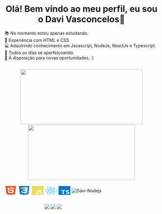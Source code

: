 <h1 align="center"> Olá! Bem vindo ao meu perfil, eu sou o Davi Vasconcelos👋</h1>

<img style="display:block;" width="500em" heigth="450em" src="https://pa1.narvii.com/7878/582efcbccb8a6880255f3a52df489beca51ab865r1-500-284_hq.gif" alt=""> 
 📚 No momento estou apenas estudando. <br>
 📜 Experiência com HTML e CSS <br>
 💻 Adquirindo conhecimento em Javascript, NodeJs, ReactJs e Typescript.<br>
 💪 Todos os dias se aperfeiçoando.<br>
 🔎 À disposição para novas oportunidades. :)

##

<div align="center">
 <a href="https://github.com/davivsouza/">
    <img  class="Davi_Stats" width="400em" height="180em" src="https://github-readme-stats.vercel.app/api?username=davivsouza&theme=tokyonight&show_icons=true&count_private=true" alt="">
  <img class="Davi_TopLang" width="350em"  height="180em"src="https://github-readme-stats.vercel.app/api/top-langs/?username=davivsouza&layout=compact&theme=tokyonight&langs_count=8" alt="">
 </a>

</div>
<div style="display: inline-block"><br>
  <img align="center" alt="Davi-HTML" height="30" width="40" src="https://raw.githubusercontent.com/devicons/devicon/master/icons/html5/html5-original.svg">
  <img align="center" alt="Davi-CSS" height="30" width="40" src="https://raw.githubusercontent.com/devicons/devicon/master/icons/css3/css3-original.svg">
  <img align="center" alt="Davi-Js" height="30" width="40" src="https://raw.githubusercontent.com/devicons/devicon/master/icons/javascript/javascript-plain.svg">
   <img align="center" alt="Davi-React" height="30" width="40" src="https://raw.githubusercontent.com/devicons/devicon/master/icons/react/react-original.svg">
  <img align="center" alt="Davi-Ts" height="30" width="40" src="https://raw.githubusercontent.com/devicons/devicon/master/icons/typescript/typescript-plain.svg">
 <img  align="center" alt="Davi-Nodejs" height="30" width="40" src="https://cdn.jsdelivr.net/gh/devicons/devicon/icons/nodejs/nodejs-original.svg"

</div>

## 

<div align="center"> 
  <a href="https://www.instagram.com/__daviezz/" target="_blank"><img src="https://img.shields.io/badge/-Instagram-%23E4405F?style=for-the-badge&logo=instagram&logoColor=white" target="_blank"></a>
  <a href = "mailto:davivasconcelossouza21@gmail.com"><img src="https://img.shields.io/badge/-Gmail-%23333?style=for-the-badge&logo=gmail&logoColor=white" target="_blank"></a>
  <a href="https://www.linkedin.com/in/davi-vasconcelos-souza-236170234/" target="_blank"><img src="https://img.shields.io/badge/-LinkedIn-%230077B5?style=for-the-badge&logo=linkedin&logoColor=white" target="_blank"></a> 

</div>
